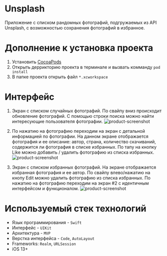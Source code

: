 # Unsplash

Приложение с списком рандомных фотографий, подгружаемых из API Unsplash, с возможностью сохранения фотографий в избранное.

# Дополнение к установка проекта
1. Установить [CocoaPods](https://guides.cocoapods.org/using/getting-started.html)
2. Открыть деррикторию проекта в терминале и вызвать комманду `pod install`
3. В папке проекта открыть файл `*.xcworkspace`

# Интерфейс
1. Экран c списком случайных фотографий. По свайпу вниз происходит обновление фотографий. С помощью строки поиска можно найти интересующие пользователя фотографии.
![product-screenshot](YourFavoritePhoto/Gifs/RandomView.gif)

2. По нажатию на фотографию переходим на экран с детальной информацией по фотографии.
На данном экране отображается фотография и ее описание: автор, страна, количество скачиваний, содержится ли фотография в списке избранных.
По тапу на кнопку Like можно добавить / удалить фотографию из списка избранных.
![product-screenshot](YourFavoritePhoto/Gifs/DetailView.gif)

3. Экран с списком избранных фотографий.
На экране отображается избранная фотография и ее автор. По свайпу влево/нажатию на кнопу Edit можно удалить фотографию из списка избранных.
По нажатию на фотографию переходим на экран #2 с идентичным интерфейсом и функционалом.
![product-screenshot](YourFavoritePhoto/Gifs/FavoritePhotoView.gif)

# Используемый стек технологий
- Язык программирования - `Swift`
- Интерфейс - `UIKit`
- Архитектура - `MVP`
- Верстка интерфейса - `Code`, `AutoLayout`
- Frameworks: `Realm`, `URLSession`
- iOS 13+
